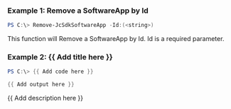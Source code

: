 ### Example 1: Remove a SoftwareApp by Id
```powershell
PS C:\> Remove-JcSdkSoftwareApp -Id:(<string>)


```

This function will Remove a SoftwareApp by Id. Id is a required parameter.

### Example 2: {{ Add title here }}
```powershell
PS C:\> {{ Add code here }}

{{ Add output here }}
```

{{ Add description here }}


